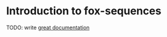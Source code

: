 # Introduction to fox-sequences

TODO: write [great documentation](http://jacobian.org/writing/what-to-write/)
